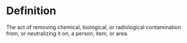 # Definition

The act of removing chemical, biological, or radiological contamination
from, or neutralizing it on, a person, item, or area.
